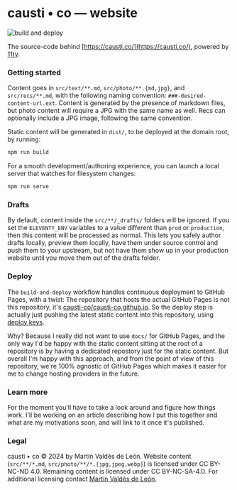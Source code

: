 # causti • co — website

![build and deploy](https://github.com/causti-co/website/actions/workflows/build-and-deploy.yaml/badge.svg)

The source-code behind [https://causti.co/](https://causti.co/), powered by [11ty](https://github.com/11ty/eleventy/).

### Getting started

Content goes in `src/text/**.md`, `src/photo/**.{md,jpg}`, and `src/recs/**.md`, with the following naming convention: `###-desired-content-url.ext`. Content is generated by the presence of markdown files, but photo content will require a JPG with the same name as well. Recs can optionally include a JPG image, following the same convention.

Static content will be generated in `dist/`, to be deployed at the domain root, by running:
```sh
npm run build
```

For a smooth development/authoring experience, you can launch a local server that watches for filesystem changes:
```sh
npm run serve
```

### Drafts

By default, content inside the `src/**/_drafts/` folders will be ignored. If you set the `ELEVENTY_ENV` variables to a value different than `prod` or `production`, then this content will be processed as normal. This lets you safely author drafts locally, preview them locally, have them under source control and push them to your upstream, but not have them show up in your production website until you move them out of the drafts folder.

### Deploy

The `build-and-deploy` workflow handles continuous deployment to GitHub Pages, with a twist: The repository that hosts the actual GitHub Pages is not this repository, it's [causti-co/causti-co.github.io](https://github.com/causti-co/causti-co.github.io). So the deploy step is actually just pushing the latest static content into this repository, using [deploy keys](https://docs.github.com/en/authentication/connecting-to-github-with-ssh/managing-deploy-keys#deploy-keys).

Why? Because I really did not want to use `docs/` for GitHub Pages, and the only way I'd be happy with the static content sitting at the root of a repository is by having a dedicated repostory just for the static content. But overall I'm happy with this approach, and from the point of view of this repository, we're 100% agnostic of GitHub Pages which makes it easier for me to change hosting providers in the future.

### Learn more

For the moment you'll have to take a look around and figure how things work. I'll be working on an article describing how I put this together and what are my motivations soon, and will link to it once it's published.

### Legal

causti • co © 2024 by Martín Valdés de León. Website content (`src/**/*.md`, `src/photo/**/*.{jpg,jpeg,webp}`) is licensed under CC BY-NC-ND 4.0. Remaining content is licensed under CC BY-NC-SA-4.0. For additional licensing contact [Martín Valdés de León](mailto:m.valdesdeleon@gmail.com?subject=causti•co+licensing).
